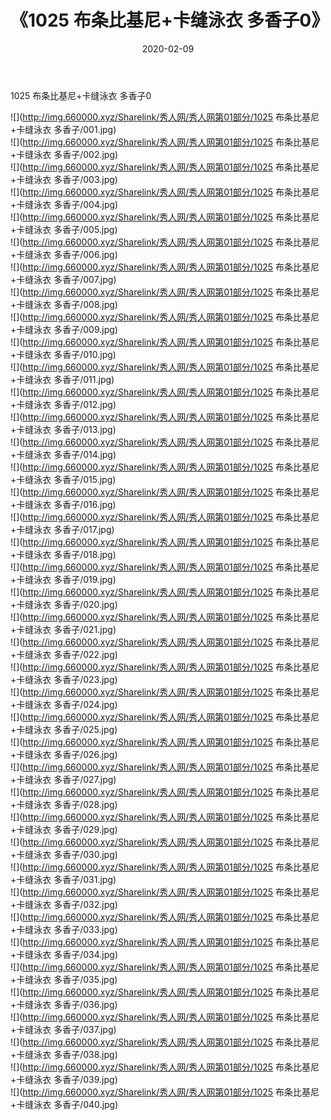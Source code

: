 ﻿---
layout: post
title:  《1025 布条比基尼+卡缝泳衣 多香子0》
date:   2020-02-09
img: http://img.660000.xyz/Sharelink/秀人网/秀人网第01部分/1025 布条比基尼+卡缝泳衣 多香子0/000.jpg
categories: [美女, 清纯, 唯美]
---

1025 布条比基尼+卡缝泳衣 多香子0

  ![](http://img.660000.xyz/Sharelink/秀人网/秀人网第01部分/1025 布条比基尼+卡缝泳衣 多香子/001.jpg) <br> ![](http://img.660000.xyz/Sharelink/秀人网/秀人网第01部分/1025 布条比基尼+卡缝泳衣 多香子/002.jpg) <br> ![](http://img.660000.xyz/Sharelink/秀人网/秀人网第01部分/1025 布条比基尼+卡缝泳衣 多香子/003.jpg) <br> ![](http://img.660000.xyz/Sharelink/秀人网/秀人网第01部分/1025 布条比基尼+卡缝泳衣 多香子/004.jpg) <br> ![](http://img.660000.xyz/Sharelink/秀人网/秀人网第01部分/1025 布条比基尼+卡缝泳衣 多香子/005.jpg) <br> ![](http://img.660000.xyz/Sharelink/秀人网/秀人网第01部分/1025 布条比基尼+卡缝泳衣 多香子/006.jpg) <br> ![](http://img.660000.xyz/Sharelink/秀人网/秀人网第01部分/1025 布条比基尼+卡缝泳衣 多香子/007.jpg) <br> ![](http://img.660000.xyz/Sharelink/秀人网/秀人网第01部分/1025 布条比基尼+卡缝泳衣 多香子/008.jpg) <br> ![](http://img.660000.xyz/Sharelink/秀人网/秀人网第01部分/1025 布条比基尼+卡缝泳衣 多香子/009.jpg) <br> ![](http://img.660000.xyz/Sharelink/秀人网/秀人网第01部分/1025 布条比基尼+卡缝泳衣 多香子/010.jpg) <br> ![](http://img.660000.xyz/Sharelink/秀人网/秀人网第01部分/1025 布条比基尼+卡缝泳衣 多香子/011.jpg) <br> ![](http://img.660000.xyz/Sharelink/秀人网/秀人网第01部分/1025 布条比基尼+卡缝泳衣 多香子/012.jpg) <br> ![](http://img.660000.xyz/Sharelink/秀人网/秀人网第01部分/1025 布条比基尼+卡缝泳衣 多香子/013.jpg) <br> ![](http://img.660000.xyz/Sharelink/秀人网/秀人网第01部分/1025 布条比基尼+卡缝泳衣 多香子/014.jpg) <br> ![](http://img.660000.xyz/Sharelink/秀人网/秀人网第01部分/1025 布条比基尼+卡缝泳衣 多香子/015.jpg) <br> ![](http://img.660000.xyz/Sharelink/秀人网/秀人网第01部分/1025 布条比基尼+卡缝泳衣 多香子/016.jpg) <br> ![](http://img.660000.xyz/Sharelink/秀人网/秀人网第01部分/1025 布条比基尼+卡缝泳衣 多香子/017.jpg) <br> ![](http://img.660000.xyz/Sharelink/秀人网/秀人网第01部分/1025 布条比基尼+卡缝泳衣 多香子/018.jpg) <br> ![](http://img.660000.xyz/Sharelink/秀人网/秀人网第01部分/1025 布条比基尼+卡缝泳衣 多香子/019.jpg) <br> ![](http://img.660000.xyz/Sharelink/秀人网/秀人网第01部分/1025 布条比基尼+卡缝泳衣 多香子/020.jpg) <br> ![](http://img.660000.xyz/Sharelink/秀人网/秀人网第01部分/1025 布条比基尼+卡缝泳衣 多香子/021.jpg) <br> ![](http://img.660000.xyz/Sharelink/秀人网/秀人网第01部分/1025 布条比基尼+卡缝泳衣 多香子/022.jpg) <br> ![](http://img.660000.xyz/Sharelink/秀人网/秀人网第01部分/1025 布条比基尼+卡缝泳衣 多香子/023.jpg) <br> ![](http://img.660000.xyz/Sharelink/秀人网/秀人网第01部分/1025 布条比基尼+卡缝泳衣 多香子/024.jpg) <br> ![](http://img.660000.xyz/Sharelink/秀人网/秀人网第01部分/1025 布条比基尼+卡缝泳衣 多香子/025.jpg) <br> ![](http://img.660000.xyz/Sharelink/秀人网/秀人网第01部分/1025 布条比基尼+卡缝泳衣 多香子/026.jpg) <br> ![](http://img.660000.xyz/Sharelink/秀人网/秀人网第01部分/1025 布条比基尼+卡缝泳衣 多香子/027.jpg) <br> ![](http://img.660000.xyz/Sharelink/秀人网/秀人网第01部分/1025 布条比基尼+卡缝泳衣 多香子/028.jpg) <br> ![](http://img.660000.xyz/Sharelink/秀人网/秀人网第01部分/1025 布条比基尼+卡缝泳衣 多香子/029.jpg) <br> ![](http://img.660000.xyz/Sharelink/秀人网/秀人网第01部分/1025 布条比基尼+卡缝泳衣 多香子/030.jpg) <br> ![](http://img.660000.xyz/Sharelink/秀人网/秀人网第01部分/1025 布条比基尼+卡缝泳衣 多香子/031.jpg) <br> ![](http://img.660000.xyz/Sharelink/秀人网/秀人网第01部分/1025 布条比基尼+卡缝泳衣 多香子/032.jpg) <br> ![](http://img.660000.xyz/Sharelink/秀人网/秀人网第01部分/1025 布条比基尼+卡缝泳衣 多香子/033.jpg) <br> ![](http://img.660000.xyz/Sharelink/秀人网/秀人网第01部分/1025 布条比基尼+卡缝泳衣 多香子/034.jpg) <br> ![](http://img.660000.xyz/Sharelink/秀人网/秀人网第01部分/1025 布条比基尼+卡缝泳衣 多香子/035.jpg) <br> ![](http://img.660000.xyz/Sharelink/秀人网/秀人网第01部分/1025 布条比基尼+卡缝泳衣 多香子/036.jpg) <br> ![](http://img.660000.xyz/Sharelink/秀人网/秀人网第01部分/1025 布条比基尼+卡缝泳衣 多香子/037.jpg) <br> ![](http://img.660000.xyz/Sharelink/秀人网/秀人网第01部分/1025 布条比基尼+卡缝泳衣 多香子/038.jpg) <br> ![](http://img.660000.xyz/Sharelink/秀人网/秀人网第01部分/1025 布条比基尼+卡缝泳衣 多香子/039.jpg) <br> ![](http://img.660000.xyz/Sharelink/秀人网/秀人网第01部分/1025 布条比基尼+卡缝泳衣 多香子/040.jpg) <br>